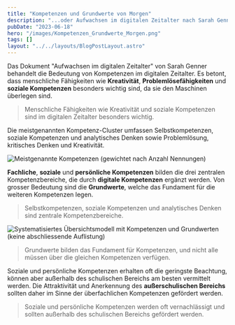 ```yaml
---
title: "Kompetenzen und Grundwerte von Morgen"
description: "...oder Aufwachsen im digitalen Zeitalter nach Sarah Genner"
pubDate: "2023-06-18"
hero: "/images/Kompetenzen_Grundwerte_Morgen.png"
tags: []
layout: "../../layouts/BlogPostLayout.astro"
---
```




Das Dokument "Aufwachsen im digitalen Zeitalter" von Sarah Genner behandelt die Bedeutung von Kompetenzen im digitalen Zeitalter. Es betont, dass menschliche Fähigkeiten wie **Kreativität**, **Problemlösefähigkeiten** und **soziale Kompetenzen** besonders wichtig sind, da sie den Maschinen überlegen sind.

> Menschliche Fähigkeiten wie Kreativität und soziale Kompetenzen sind im digitalen Zeitalter besonders wichtig.


Die meistgenannten Kompetenz-Cluster umfassen Selbstkompetenzen, soziale Kompetenzen und analytisches Denken sowie Problemlösung, kritisches Denken und Kreativität.

![Meistgenannte Kompetenzen (gewichtet nach Anzahl Nennungen)](../public/images/Kompetenzen_Grundwerte_Morgen_Kompetenzcluster.png)

**Fachliche**, **soziale** und **persönliche Kompetenzen** bilden die drei zentralen Kompetenzbereiche, die durch **digitale Kompetenzen** ergänzt werden. Von grosser Bedeutung sind die **Grundwerte**, welche das Fundament für die weiteren Kompetenzen legen.

> Selbstkompetenzen, soziale Kompetenzen und analytisches Denken sind zentrale Kompetenzbereiche.

![Systematisiertes Übersichtsmodell mit Kompetenzen und Grundwerten (keine abschliessende Auflistung)](../public/images/Kompetenzen_Grundwerte_Morgen_Uebersichtsmodell.png)

> Grundwerte bilden das Fundament für Kompetenzen, und nicht alle müssen über die gleichen Kompetenzen verfügen.


Soziale und persönliche Kompetenzen erhalten oft die geringste Beachtung, können aber außerhalb des schulischen Bereichs am besten vermittelt werden. Die Attraktivität und Anerkennung des **außerschulischen Bereichs** sollten daher im Sinne der überfachlichen Kompetenzen gefördert werden.


> Soziale und persönliche Kompetenzen werden oft vernachlässigt und sollten außerhalb des schulischen Bereichs gefördert werden.
